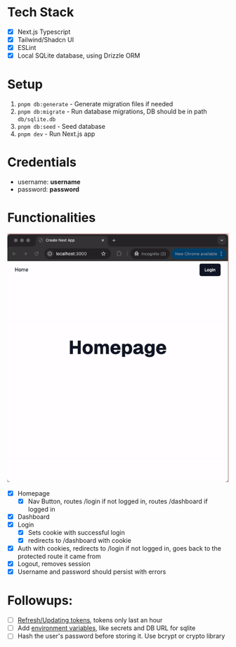 # Tech Stack

- [x] Next.js Typescript
- [x] Tailwind/Shadcn UI
- [x] ESLint
- [x] Local SQLite database, using Drizzle ORM

# Setup

1. `pnpm db:generate` - Generate migration files if needed
1. `pnpm db:migrate` - Run database migrations, DB should be in path `db/sqlite.db`
1. `pnpm db:seed` - Seed database
1. `pnpm dev` - Run Next.js app

# Credentials

- username: **username**
- password: **password**

# Functionalities

![Demo](demo.gif)

- [x] Homepage
  - [x] Nav Button, routes /login if not logged in, routes /dashboard if logged in
- [x] Dashboard
- [x] Login
  - [x] Sets cookie with successful login
  - [x] redirects to /dashboard with cookie
- [x] Auth with cookies, redirects to /login if not logged in, goes back to the protected route it came from
- [x] Logout, removes session
- [x] Username and password should persist with errors

# Followups:

- [ ] [Refresh/Updating tokens](https://nextjs.org/docs/app/building-your-application/authentication#updating-or-refreshing-sessions), tokens only last an hour
- [ ] Add [environment variables](https://nextjs.org/docs/app/building-your-application/configuring/environment-variables), like secrets and DB URL for sqlite
- [ ] Hash the user's password before storing it. Use bcrypt or crypto library
